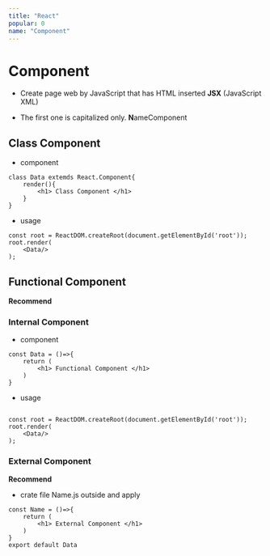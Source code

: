 ```yaml
---
title: "React"
popular: 0
name: "Component"
---
```


# Component

- Create page web by JavaScript that has HTML inserted **JSX** (JavaScript XML)

- The first one is capitalized only. **N**ameComponent

## Class Component

- component

```
class Data extemds React.Component{
    render(){
        <h1> Class Component </h1>
    }
}
```

- usage

```
const root = ReactDOM.createRoot(document.getElementById('root'));
root.render(
    <Data/>
);
```

## Functional Component

**Recommend**

### Internal Component

- component

```
const Data = ()=>{
    return (
        <h1> Functional Component </h1>
    )
}
```

- usage

```

const root = ReactDOM.createRoot(document.getElementById('root'));
root.render(
    <Data/>
);
```

### External Component

**Recommend**

- crate file Name.js outside and apply

```
const Name = ()=>{
    return (
        <h1> External Component </h1>
    )
}
export default Data
```
